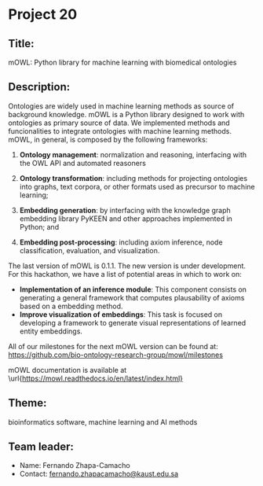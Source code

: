 # Project 20

## Title: 

mOWL: Python library for machine learning with biomedical ontologies

## Description:

Ontologies are widely used in machine learning methods as source of background knowledge. mOWL is a Python library designed to work with ontologies as primary source of data. We implemented methods and funcionalities to integrate ontologies with machine learning methods. mOWL, in general, is composed by the following frameworks:

1. **Ontology management**: normalization and reasoning, interfacing with the OWL API and automated reasoners

2. **Ontology transformation**: including methods for projecting
ontologies into graphs, text corpora, or other formats used as
precursor to machine learning;

3. **Embedding generation**: by interfacing with the knowledge graph
embedding library PyKEEN and other approaches
implemented in Python; and

4. **Embedding post-processing**: including axiom inference, node
classification, evaluation, and visualization.

The last version of mOWL is 0.1.1. The new version is under development. For this hackathon, we have a list of potential areas in which to work on:

* **Implementation of an inference module**: This component consists on generating a general framework that computes plausability of axioms based on a embedding method.
* **Improve visualization of embeddings**: This task is focused on developing a framework to generate visual representations of learned entity embeddings.

All of our milestones for the next mOWL version can be found at: https://github.com/bio-ontology-research-group/mowl/milestones

mOWL documentation is available at \url{https://mowl.readthedocs.io/en/latest/index.html}
                             
## Theme:

bioinformatics software, machine learning and AI methods

## Team leader:

 * Name: Fernando Zhapa-Camacho
 * Contact: fernando.zhapacamacho@kaust.edu.sa
 

